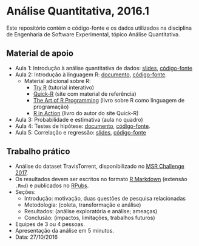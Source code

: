 # Análise Quantitativa, 2016.1

Este repositório contém o código-fonte e os dados utilizados na disciplina de Engenharia de Software Experimental, tópico Análise Quantitativa.

## Material de apoio

- Aula 1: Introdução à análise quantitativa de dados: [slides](http://rpubs.com/rodrigorgs/analise-quantitativa), [código-fonte](slides.Rmd)
- Aula 2: Introdução à linguagem R: [documento](http://rpubs.com/rodrigorgs/intro-r), [código-fonte](intro.Rmd).
	- Material adicional sobre R:
		- [Try R](http://tryr.codeschool.com/) (tutorial interativo)
		- [Quick-R](http://statmethods.net/) (site com material de referência)
		- [The Art of R Programming](http://heather.cs.ucdavis.edu/~matloff/132/NSPpart.pdf) (livro sobre R como linguagem de programação)
		- [R in Action](https://www.manning.com/books/r-in-action-second-edition) (livro do autor do site Quick-R)
- Aula 3: Probabilidade e estimativa (aula no quadro)
- Aula 4: Testes de hipótese: [documento](http://rpubs.com/rodrigorgs/testes-de-hipotese), [código-fonte](aula4-inferencia.Rmd).
- Aula 5: Correlação e regressão: [slides](http://rpubs.com/rodrigorgs/correlacao-regressao), [código-fonte](aula5-regressao.Rmd)

## Trabalho prático

- Análise do dataset TravisTorrent, disponibilizado no [MSR Challenge 2017](http://2017.msrconf.org/#/challenge).
- Os resultados devem ser escritos no formato [R Markdown](http://rmarkdown.rstudio.com/) (extensão `.Rmd`) e publicados no [RPubs](https://rpubs.com/).
- Seções:
  - Introdução: motivação, duas questões de pesquisa relacionadas
  - Metodologia: (coleta, transformação e análise)
  - Resultados: (análise exploratória e análise; ameaças)
  - Conclusão: (impactos, limitações, trabalhos futuros)
- Equipes de 3 ou 4 pessoas.
- Apresentação da análise em 5 minutos.
- Data: 27/10/2016
